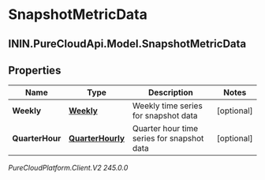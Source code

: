 # SnapshotMetricData

## ININ.PureCloudApi.Model.SnapshotMetricData

## Properties

|Name | Type | Description | Notes|
|------------ | ------------- | ------------- | -------------|
| **Weekly** | [**Weekly**](Weekly) | Weekly time series for snapshot data | [optional] |
| **QuarterHour** | [**QuarterHourly**](QuarterHourly) | Quarter hour time series for snapshot data | [optional] |



_PureCloudPlatform.Client.V2 245.0.0_
